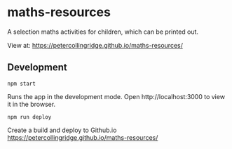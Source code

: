 # maths-resources
A selection maths activities for children, which can be printed out.

View at: https://petercollingridge.github.io/maths-resources/

## Development
`npm start`

Runs the app in the development mode.
Open http://localhost:3000 to view it in the browser.

`npm run deploy`

Create a build and deploy to Github.io https://petercollingridge.github.io/maths-resources/
